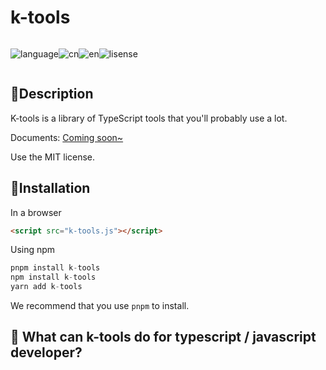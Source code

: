 # k-tools

<div style="display: flex;">

![language](https://img.shields.io/badge/language-typescript-%232980b9)

![cn](https://img.shields.io/badge/cn-%E7%AE%80%E4%BD%93%E4%B8%AD%E6%96%87-%23e74c3c)

![en](https://img.shields.io/badge/en-english-%238e44ad)

![lisense](https://img.shields.io/badge/license-MIT-green)

</div>

## 📌Description

K-tools is a library of TypeScript tools that you'll probably use a lot.

Documents: <a href="#">Coming soon~</a>

Use the MIT license.

## 🎠Installation

In a browser

```html
<script src="k-tools.js"></script>
```

Using npm

```javascript
pnpm install k-tools
npm install k-tools
yarn add k-tools
```

We recommend that you use `pnpm` to install.

## 📜 What can k-tools do for typescript / javascript developer?
